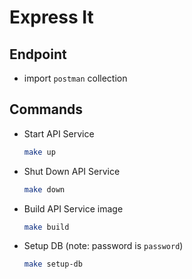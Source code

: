 # Express It

## Endpoint

- import `postman` collection

## Commands
- Start API Service
  ```sh
  make up
  ```
- Shut Down API Service
  ```sh
  make down
  ```
- Build API Service image
  ```sh
  make build
  ```
- Setup DB (note: password is `password`)
  ```sh
  make setup-db
  ```
